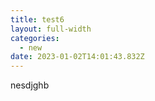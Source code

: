 ```yaml
---
title: test6
layout: full-width
categories:
  - new
date: 2023-01-02T14:01:43.832Z
---
```

n﻿esdjghb